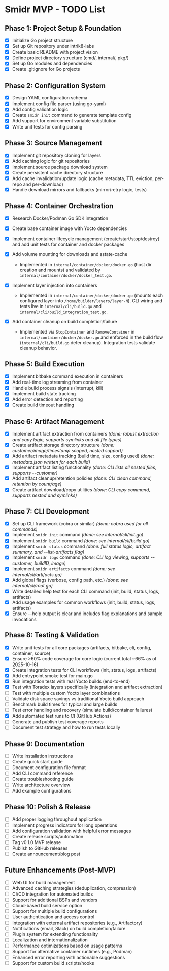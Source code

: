 # Smidr MVP - TODO List

## Phase 1: Project Setup & Foundation

- [X] Initialize Go project structure
- [X] Set up Git repository under intrik8-labs
- [X] Create basic README with project vision
- [X] Define project directory structure (cmd/, internal/, pkg/)
- [X] Set up Go modules and dependencies
- [X] Create .gitignore for Go projects

## Phase 2: Configuration System

- [X] Design YAML configuration schema
- [X] Implement config file parser (using go-yaml)
- [X] Add config validation logic
- [X] Create `smidr init` command to generate template config
- [X] Add support for environment variable substitution
- [X] Write unit tests for config parsing

## Phase 3: Source Management

- [X] Implement git repository cloning for layers
- [X] Add caching logic for git repositories
- [X] Implement source package download system
- [X] Create persistent cache directory structure
- [X] Add cache invalidation/update logic (cache metadata, TTL eviction, per-repo and per-download)
- [X] Handle download mirrors and fallbacks (mirror/retry logic, tests)

## Phase 4: Container Orchestration

- [X] Research Docker/Podman Go SDK integration

- [X] Create base container image with Yocto dependencies

- [X] Implement container lifecycle management (create/start/stop/destroy) and add unit tests for container and docker packages

- [X] Add volume mounting for downloads and sstate-cache
  - Implemented in `internal/container/docker/docker.go` (host dir creation and mounts) and validated by `internal/container/docker/docker_test.go`.

- [X] Implement layer injection into containers
  - Implemented in `internal/container/docker/docker.go` (mounts each configured layer into `/home/builder/layers/layer-N`). CLI wiring and tests live in `internal/cli/build.go` and `internal/cli/build_integration_test.go`.

- [X] Add container cleanup on build completion/failure
  - Implemented via `StopContainer` and `RemoveContainer` in `internal/container/docker/docker.go` and enforced in the build flow (`internal/cli/build.go` defer cleanup). Integration tests validate cleanup behavior.

## Phase 5: Build Execution

- [X] Implement bitbake command execution in containers
- [X] Add real-time log streaming from container
- [X] Handle build process signals (interrupt, kill)
- [X] Implement build state tracking
- [X] Add error detection and reporting
- [X] Create build timeout handling

## Phase 6: Artifact Management

- [x] Implement artifact extraction from containers *(done: robust extraction and copy logic, supports symlinks and all file types)*
- [x] Create artifact storage directory structure *(done: customer/image/timestamp scoped, nested support)*
- [x] Add artifact metadata tracking (build time, size, config used) *(done: metadata.json written for each build)*
- [x] Implement artifact listing functionality *(done: CLI lists all nested files, supports --customer)*
- [x] Add artifact cleanup/retention policies *(done: CLI clean command, retention by count/age)*
- [x] Create artifact download/copy utilities *(done: CLI copy command, supports nested and symlinks)*

## Phase 7: CLI Development

- [x] Set up CLI framework (cobra or similar) *(done: cobra used for all commands)*
- [x] Implement `smidr init` command *(done: see internal/cli/init.go)*
- [x] Implement `smidr build` command *(done: see internal/cli/build.go)*
- [x] Implement `smidr status` command *(done: full status logic, artifact summary, and --list-artifacts flag)*
- [x] Implement `smidr logs` command *(done: CLI log viewing, supports --customer, buildID, image)*
- [x] Implement `smidr artifacts` command *(done: see internal/cli/artifacts.go)*
- [x] Add global flags (verbose, config path, etc.) *(done: see internal/cli/root.go)*
- [X] Write detailed help text for each CLI command (init, build, status, logs, artifacts)
- [X] Add usage examples for common workflows (init, build, status, logs, artifacts)
- [X] Ensure --help output is clear and includes flag explanations and sample invocations

## Phase 8: Testing & Validation

- [x] Write unit tests for all core packages (artifacts, bitbake, cli, config, container, source)
- [x] Ensure >60% code coverage for core logic (current total ~66% as of 2025-10-16)
- [x] Create integration tests for CLI workflows (init, status, logs, artifacts)
- [x] Add entrypoint smoke test for main.go
- [X] Run integration tests with real Yocto builds (end-to-end)
- [X] Test with Toradex layers specifically (integration and artifact extraction)
- [ ] Test with multiple custom Yocto layer combinations
- [ ] Validate disk space savings vs traditional Yocto build approach
- [ ] Benchmark build times for typical and large builds
- [ ] Test error handling and recovery (simulate build/container failures)
- [X] Add automated test runs to CI (GitHub Actions)
- [ ] Generate and publish test coverage reports
- [ ] Document test strategy and how to run tests locally

## Phase 9: Documentation

- [ ] Write installation instructions
- [ ] Create quick start guide
- [ ] Document configuration file format
- [ ] Add CLI command reference
- [ ] Create troubleshooting guide
- [ ] Write architecture overview
- [ ] Add example configurations

## Phase 10: Polish & Release

- [ ] Add proper logging throughout application
- [ ] Implement progress indicators for long operations
- [ ] Add configuration validation with helpful error messages
- [ ] Create release scripts/automation
- [ ] Tag v0.1.0 MVP release
- [ ] Publish to GitHub releases
- [ ] Create announcement/blog post

## Future Enhancements (Post-MVP)

- [ ] Web UI for build management
- [ ] Advanced caching strategies (deduplication, compression)
- [ ] CI/CD integration for automated builds
- [ ] Support for additional BSPs and vendors
- [ ] Cloud-based build service option
- [ ] Support for multiple build configurations
- [ ] User authentication and access control
- [ ] Integration with external artifact repositories (e.g., Artifactory)
- [ ] Notifications (email, Slack) on build completion/failure
- [ ] Plugin system for extending functionality
- [ ] Localization and internationalization
- [ ] Performance optimizations based on usage patterns
- [ ] Support for alternative container runtimes (e.g., Podman)
- [ ] Enhanced error reporting with actionable suggestions
- [ ] Support for custom build scripts/hooks
